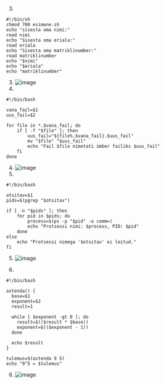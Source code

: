 3.
```
#!/bin/sh
chmod 700 esimene.sh
echo "sisesta oma nimi:"
read nimi
echo "Sisesta oma eriala:"
read eriala
echo "Sisesta oma matriklinumber:"
read matriklinumber
echo "$nimi"
echo "$eriala"
echo "matriklinumber"

``` 
3.  ![image](https://github.com/aleksiua/opsys2023/assets/145049882/dec895ea-152a-4d5c-b292-0ee19fb67adc)
4.  
```
#!/bin/bash

vana_fail=$1
uus_fail=$2

for file in *.$vana_fail; do
    if [ -f "$file" ]; then
        uus_fail="${file%.$vana_fail}.$uus_fail"
        mv "$file" "$uus_fail"
        echo "Fail $file nimetati ümber failiks $uus_fail" 
    fi
done

```
4. ![image](https://github.com/aleksiua/opsys2023/assets/145049882/1d4c1443-2454-477f-b341-c71d757a35cb)
5. 

```
#!/bin/bash

otsitav=$1
pids=$(pgrep "$otsitav")

if [ -n "$pids" ]; then
    for pid in $pids; do
        process=$(ps -p "$pid" -o comm=)
        echo "Protsessi nimi: $process, PID: $pid"
    done
else
    echo "Protsessi nimega '$otsitav' ei leitud."
fi
```
5. ![image](https://github.com/aleksiua/opsys2023/assets/145049882/a20bcde4-c7c4-43b8-ac75-2abf9de209f2)  

6.
```
#!/bin/bash

astenda() {
  base=$1
  exponent=$2
  result=1

  while [ $exponent -gt 0 ]; do
    result=$(($result * $base))
    exponent=$(($exponent - 1))
  done

  echo $result
}

tulemus=$(astenda 9 5)
echo "9^5 = $tulemus"
```
6. ![image](https://github.com/aleksiua/opsys2023/assets/145049882/5675360e-8f9c-4794-a638-62502106f42f)
